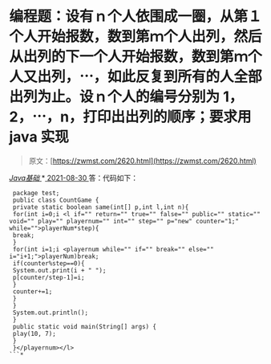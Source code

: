 <!--yml
category: 未分类
date: 0001-01-01 00:00:00
--->

# 编程题：设有ｎ个人依围成一圈，从第１个人开始报数，数到第ｍ个人出列，然后从出列的下一个人开始报数，数到第ｍ个人又出列，⋯，如此反复到所有的人全部出列为止。设ｎ个人的编号分别为 1，2，⋯，n，打印出出列的顺序；要求用 java 实现

> 原文：[https://zwmst.com/2620.html](https://zwmst.com/2620.html)

   [ *Java基础* ](https://zwmst.com/java%e5%9f%ba%e7%a1%80)*[ <time datetime="2021-08-30T09:18:30+08:00"> 2021-08-30 </time> ](https://zwmst.com/2620.html)  答：代码如下：

```
 package test; 
 public class CountGame { 
 private static boolean same(int[] p,int l,int n){ 
 for(int i=0;i <l if="" return="" true="" false="" public="" static="" void="" play="" playernum="" int="" step="" p="new" counter="1;" while="">playerNum*step){ 
 break; 
 } 
 for(int i=1;i <playernum while="" if="" break="" else="" i="i+1;">playerNum)break; 
 if(counter%step==0){ 
 System.out.print(i + " "); 
 p[counter/step-1]=i; 
 } 
 counter+=1; 
 } 
 } 
 System.out.println(); 
 } 
 public static void main(String[] args) { 
 play(10, 7); 
 } 
 }</playernum></l> 
```*